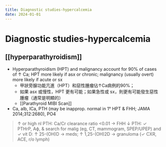 ```yaml
---
title: Diagnostic studies-hypercalcemia
date: 2024-01-01
---
```

# Diagnostic studies-hypercalcemia

## [[hyperparathyroidism]]
* Hyperparathyroidism (HPT) and malignancy account for 90% of cases of ↑ Ca; HPT more likely if asx or chronic; malignancy (usually overt) more likely if acute or sx
	* 甲狀旁腺功能亢進（HPT）和惡性腫瘤佔↑Ca病例的90%；
	* 如果 asx 或慢性，HPT 更有可能；如果急性或 sx，則更有可能發生惡性腫瘤（通常是明顯的）
	* [[Parathyroid MIBI Scan]]
* Ca, alb, ICa, PTH (may be inapprop. normal in 1° HPT & FHH; JAMA 2014;312:2680), PO4

> ↑ or high nl PTH: Ca/Cr clearance ratio <0.01 → FHH
> ↓ PTH: ✓ PTHrP, Aϕ, & search for malig (eg, CT, mammogram, SPEP/UPEP) and ✓ vit D: ↑ 25-(OH)D → meds; ↑ 1,25-(OH)2D → granuloma (✓ CXR, ACE, r/o lymph)
